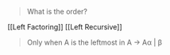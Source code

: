 > What is the order?

[[Left Factoring]] 
[[Left Recursive]]

> Only when A is the leftmost in A -> Aα | β   
